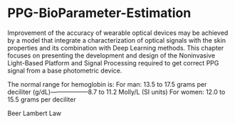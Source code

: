 # PPG-BioParameter-Estimation
Improvement of the accuracy of wearable optical devices may be achieved by a model that integrate a characterization of optical signals with the skin properties and its combination with Deep Learning methods. This chapter focuses on presenting the development and design of the Noninvasive Light-Based Platform and Signal Processing required to get correct PPG signal from a base photometric device.

The normal range for hemoglobin is:
For man: 13.5 to 17.5 grams per deciliter (g/dL)——————8.7 to 11.2 Molly/L (SI units)
For women: 12.0 to 15.5 grams per deciliter

Beer Lambert Law

